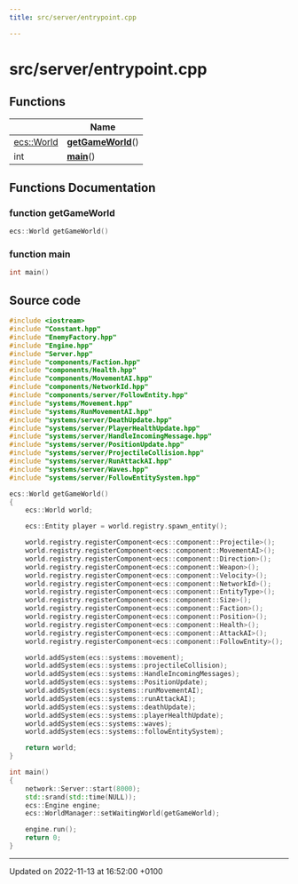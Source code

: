 ```yaml
---
title: src/server/entrypoint.cpp

---
```


# src/server/entrypoint.cpp



## Functions

|                | Name           |
| -------------- | -------------- |
| [ecs::World](Classes/classecs_1_1_world.md) | **[getGameWorld](Files/server_2entrypoint_8cpp.md#function-getgameworld)**() |
| int | **[main](Files/server_2entrypoint_8cpp.md#function-main)**() |


## Functions Documentation

### function getGameWorld

```cpp
ecs::World getGameWorld()
```


### function main

```cpp
int main()
```




## Source code

```cpp
#include <iostream>
#include "Constant.hpp"
#include "EnemyFactory.hpp"
#include "Engine.hpp"
#include "Server.hpp"
#include "components/Faction.hpp"
#include "components/Health.hpp"
#include "components/MovementAI.hpp"
#include "components/NetworkId.hpp"
#include "components/server/FollowEntity.hpp"
#include "systems/Movement.hpp"
#include "systems/RunMovementAI.hpp"
#include "systems/server/DeathUpdate.hpp"
#include "systems/server/PlayerHealthUpdate.hpp"
#include "systems/server/HandleIncomingMessage.hpp"
#include "systems/server/PositionUpdate.hpp"
#include "systems/server/ProjectileCollision.hpp"
#include "systems/server/RunAttackAI.hpp"
#include "systems/server/Waves.hpp"
#include "systems/server/FollowEntitySystem.hpp"

ecs::World getGameWorld()
{
    ecs::World world;

    ecs::Entity player = world.registry.spawn_entity();

    world.registry.registerComponent<ecs::component::Projectile>();
    world.registry.registerComponent<ecs::component::MovementAI>();
    world.registry.registerComponent<ecs::component::Direction>();
    world.registry.registerComponent<ecs::component::Weapon>();
    world.registry.registerComponent<ecs::component::Velocity>();
    world.registry.registerComponent<ecs::component::NetworkId>();
    world.registry.registerComponent<ecs::component::EntityType>();
    world.registry.registerComponent<ecs::component::Size>();
    world.registry.registerComponent<ecs::component::Faction>();
    world.registry.registerComponent<ecs::component::Position>();
    world.registry.registerComponent<ecs::component::Health>();
    world.registry.registerComponent<ecs::component::AttackAI>();
    world.registry.registerComponent<ecs::component::FollowEntity>();

    world.addSystem(ecs::systems::movement);
    world.addSystem(ecs::systems::projectileCollision);
    world.addSystem(ecs::systems::HandleIncomingMessages);
    world.addSystem(ecs::systems::PositionUpdate);
    world.addSystem(ecs::systems::runMovementAI);
    world.addSystem(ecs::systems::runAttackAI);
    world.addSystem(ecs::systems::deathUpdate);
    world.addSystem(ecs::systems::playerHealthUpdate);
    world.addSystem(ecs::systems::waves);
    world.addSystem(ecs::systems::followEntitySystem);

    return world;
}

int main()
{
    network::Server::start(8000);
    std::srand(std::time(NULL));
    ecs::Engine engine;
    ecs::WorldManager::setWaitingWorld(getGameWorld);

    engine.run();
    return 0;
}
```


-------------------------------

Updated on 2022-11-13 at 16:52:00 +0100
